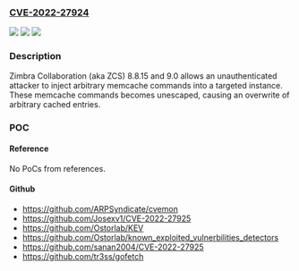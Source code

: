 ### [CVE-2022-27924](https://cve.mitre.org/cgi-bin/cvename.cgi?name=CVE-2022-27924)
![](https://img.shields.io/static/v1?label=Product&message=n%2Fa&color=blue)
![](https://img.shields.io/static/v1?label=Version&message=n%2Fa&color=blue)
![](https://img.shields.io/static/v1?label=Vulnerability&message=n%2Fa&color=brighgreen)

### Description

Zimbra Collaboration (aka ZCS) 8.8.15 and 9.0 allows an unauthenticated attacker to inject arbitrary memcache commands into a targeted instance. These memcache commands becomes unescaped, causing an overwrite of arbitrary cached entries.

### POC

#### Reference
No PoCs from references.

#### Github
- https://github.com/ARPSyndicate/cvemon
- https://github.com/Josexv1/CVE-2022-27925
- https://github.com/Ostorlab/KEV
- https://github.com/Ostorlab/known_exploited_vulnerbilities_detectors
- https://github.com/sanan2004/CVE-2022-27925
- https://github.com/tr3ss/gofetch

